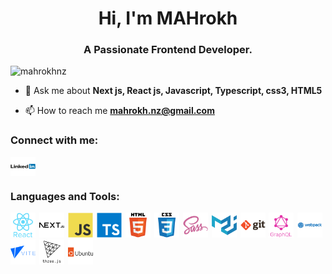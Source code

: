<h1 align="center">Hi, I'm MAHrokh</h1>
<h3 align="center">A Passionate Frontend Developer.</h3>

<p align="left"> <img src="https://komarev.com/ghpvc/?username=mahrokhnz&label=Profile%20views&color=0e75b6&style=flat" alt="mahrokhnz" /> </p>

- 💬 Ask me about **Next js, React js, Javascript, Typescript, css3, HTML5**

- 📫 How to reach me **mahrokh.nz@gmail.com**

<h3 align="left">Connect with me:</h3>
<p>
<a href="https://www.linkedin.com/in/mahrokh-nabizadeh-335326144/" target="blank"><img align="center" src="assets/social/linkedin-original-wordmark.svg" alt="linkedin" height="30" width="40" /></a>
</p>

<h3 align="left">Languages and Tools:</h3>
<p>
<a style="margin-inline-end: 2px" href="https://reactjs.org/" target="_blank" rel="noreferrer"> <img src="assets/tools/react-original-wordmark.svg" alt="reactjs" width="40" height="40"/></a>
<a style="margin-inline-end: 2px" href="https://nextjs.org/" target="_blank" rel="noreferrer"> <img src="assets/tools/nextjs-original-wordmark.svg" alt="nextjs" width="40" height="40"/></a>
<a style="margin-inline-end: 2px" href="https://www.javascript.com/" target="_blank" rel="noreferrer"> <img src="assets/tools/javascript-original.svg" alt="javascript" width="40" height="40"/></a>
<a style="margin-inline-end: 2px" href="https://www.typescriptlang.org/" target="_blank" rel="noreferrer"> <img src="assets/tools/typescript-original.svg" alt="typescript" width="40" height="40"/></a>
<a style="margin-inline-end: 2px" href="https://html.com/" target="_blank" rel="noreferrer"> <img src="assets/tools/html5-original-wordmark.svg" alt="html5" width="40" height="40"/></a>
<a style="margin-inline-end: 2px" href="https://www.w3.org/Style/CSS/Overview.en.html" target="_blank" rel="noreferrer"> <img src="assets/tools/css3-original-wordmark.svg" alt="css3" width="40" height="40"/></a>
<a style="margin-inline-end: 2px" href="https://sass-lang.com/" target="_blank" rel="noreferrer"> <img src="assets/tools/sass-original.svg" alt="sass" width="40" height="40"/></a>
<a style="margin-inline-end: 2px" href="https://mui.com/" target="_blank" rel="noreferrer"> <img src="assets/tools/materialui-original.svg" alt="materialui" width="40" height="40"/></a>
<a style="margin-inline-end: 2px" href="https://git-scm.com/" target="_blank" rel="noreferrer"> <img src="assets/tools/git-original-wordmark.svg" alt="git" width="40" height="40"/></a>
<a style="margin-inline-end: 2px" href="https://graphql.org/" target="_blank" rel="noreferrer"> <img src="assets/tools/graphql-plain-wordmark.svg" alt="graphql" width="40" height="40"/></a>
<a style="margin-inline-end: 2px" href="https://webpack.js.org/" target="_blank" rel="noreferrer"> <img src="assets/tools/webpack-plain-wordmark.svg" alt="webpack" width="40" height="40"/></a>
<a style="margin-inline-end: 2px" href="https://vite.dev/" target="_blank" rel="noreferrer"> <img src="assets/tools/vite-original-wordmark.svg" alt="vite" width="40" height="40"/></a>
<a style="margin-inline-end: 2px" href="https://threejs.org/" target="_blank" rel="noreferrer"> <img src="assets/tools/threejs-original-wordmark.svg" alt="threejs" width="40" height="40"/></a>
<a href="https://ubuntu.com/" target="_blank" rel="noreferrer"> <img src="assets/tools/ubuntu-original-wordmark.svg" alt="ubunto" width="40" height="40"/></a>
</p>

[//]: # (<p><img align="left" src="https://github-readme-stats.vercel.app/api/top-langs?username=mahrokhnz&show_icons=true&locale=en&layout=compact" alt="mahrokhnz" /></p>)

